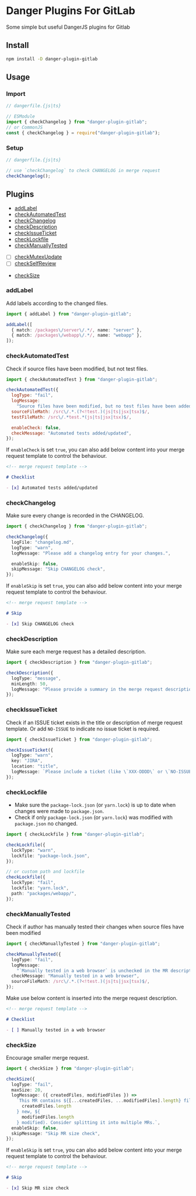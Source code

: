 # Danger Plugins For GitLab

Some simple but useful DangerJS plugins for Gitlab

## Install

```bash
npm install -D danger-plugin-gitlab
```

## Usage

### Import

```javascript
// dangerfile.{js|ts}

// ESModule
import { checkChangelog } from "danger-plugin-gitlab";
// or CommonJS
const { checkChangelog } = require("danger-plugin-gitlab");
```

### Setup

```javascript
// dangerfile.{js|ts}

// use `checkChangelog` to check CHANGELOG in merge request
checkChangelog();
```

## Plugins

- [addLabel](#addlabel)
- [checkAutomatedTest](#checkautomatedtest)
- [checkChangelog](#checkchangelog)
- [checkDescription](#checkdescription)
- [checkIssueTicket](#checkissueticket)
- [checkLockfile](#checklockfile)
- [checkManuallyTested](#checkmanuallytested)
- [ ] [checkMutexUpdate](./src/libs/checkMutexUpdate/index.md)
- [ ] [checkSelfReview](./src/libs/checkSelfReview/index.md)
- [checkSize](#checksize)

### addLabel

Add labels according to the changed files.

```typescript
import { addLabel } from "danger-plugin-gitlab";

addLabel([
  { match: /packages\/server\/.*/, name: "server" },
  { match: /packages\/webapp\/.*/, name: "webapp" },
]);
```

### checkAutomatedTest

Check if source files have been modified, but not test files.

```javascript
import { checkAutomatedTest } from "danger-plugin-gitlab";

checkAutomatedTest({
  logType: "fail",
  logMessage:
    "Source files have been modified, but no test files have been added or modified.",
  sourceFileMath: /src\/.*.(?<!test.)(js|ts|jsx|tsx)$/,
  testFileMath: /src\/.*test.*(js|ts|jsx|tsx)$/,

  enableCheck: false,
  checkMessage: "Automated tests added/updated",
});
```

If `enableCheck` is set `true`, you can also add below content into your merge request template to control the behaviour.

```markdown
<!-- merge request template -->

# Checklist

- [x] Automated tests added/updated
```

### checkChangelog

Make sure every change is recorded in the CHANGELOG.

```typescript
import { checkChangelog } from "danger-plugin-gitlab";

checkChangelog({
  logFile: "changelog.md",
  logType: "warn",
  logMessage: "Please add a changelog entry for your changes.",

  enableSkip: false,
  skipMessage: "Skip CHANGELOG check",
});
```

If `enableSkip` is set `true`, you can also add below content into your merge request template to control the behaviour.

```markdown
<!-- merge request template -->

# Skip

- [x] Skip CHANGELOG check
```

### checkDescription

Make sure each merge request has a detailed description.

```typescript
import { checkDescription } from "danger-plugin-gitlab";

checkDescription({
  logType: "message",
  minLength: 50,
  logMessage: "Please provide a summary in the merge request description.",
});
```

### checkIssueTicket

Check if an ISSUE ticket exists in the title or description of merge request template. Or add `NO-ISSUE` to indicate no issue ticket is required.

```typescript
import { checkIssueTicket } from "danger-plugin-gitlab";

checkIssueTicket({
  logType: "warn",
  key: "JIRA",
  location: "title",
  logMessage: `Please include a ticket (like \`XXX-DDDD\` or \`NO-ISSUE\` if there is no ticket) at the beginning of the MR title`;
});
```

### checkLockfile

- Make sure the `package-lock.json` (or `yarn.lock`) is up to date when changes were made to `package.json`.
- Check if only `package-lock.json` (or `yarn.lock`) was modified with `package.json` no changed.

```typescript
import { checkLockfile } from "danger-plugin-gitlab";

checkLockfile({
  lockType: "warn",
  lockfile: "package-lock.json",
});

// or custom path and lockfile
checkLockfile({
  lockType: "fail",
  lockfile: "yarn.lock",
  path: "packages/webapp/",
});
```

### checkManuallyTested

Check if author has manually tested their changes when source files have been modified

```typescript
import { checkManuallyTested } from "danger-plugin-gitlab";

checkManuallyTested({
  logType: "fail",
  logMessage:
    "`Manually tested in a web browser` is unchecked in the MR description when source files have been modified.",
  checkMessage: "Manually tested in a web browser",
  sourceFileMath: /src\/.*.(?<!test.)(js|ts|jsx|tsx)$/,
});
```

Make use below content is inserted into the merge request description.

```markdown
<!-- merge request template -->

# Checklist

- [ ] Manually tested in a web browser
```

### checkSize

Encourage smaller merge request.

```typescript
import { checkSize } from "danger-plugin-gitlab";

checkSize({
  logType: "fail",
  maxSize: 20,
  logMessage: ({ createdFiles, modifiedFiles }) =>
    `This MR contains ${[...createdFiles, ...modifiedFiles].length} files (${
      createdFiles.length
    } new, ${
      modifiedFiles.length
    } modified). Consider splitting it into multiple MRs.`,
  enableSkip: false,
  skipMessage: "Skip MR size check",
});
```

If `enableSkip` is set `true`, you can also add below content into your merge request template to control the behaviour.

```markdown
<!-- merge request template -->

# Skip

- [x] Skip MR size check
```

